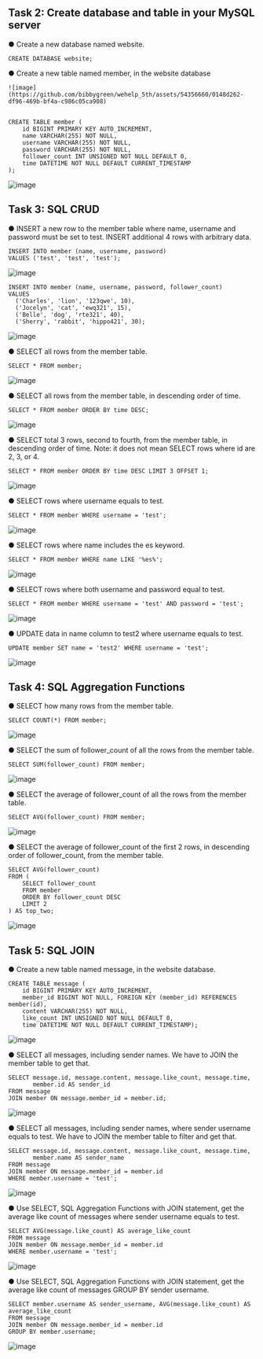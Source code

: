 ## Task 2: Create database and table in your MySQL server

● Create a new database named website.
```
CREATE DATABASE website;
```
● Create a new table named member, in the website database
```
![image](https://github.com/bibbygreen/wehelp_5th/assets/54356660/0148d262-df96-469b-bf4a-c986c05ca908)


CREATE TABLE member (
    id BIGINT PRIMARY KEY AUTO_INCREMENT,
    name VARCHAR(255) NOT NULL,
    username VARCHAR(255) NOT NULL,
    password VARCHAR(255) NOT NULL,
    follower_count INT UNSIGNED NOT NULL DEFAULT 0,
    time DATETIME NOT NULL DEFAULT CURRENT_TIMESTAMP
);
```
![image](https://github.com/bibbygreen/wehelp_5th/assets/54356660/467b6405-245a-47a8-9dbb-aa6cf00a1f86)


## Task 3: SQL CRUD

● INSERT a new row to the member table where name, username and password must
be set to test. INSERT additional 4 rows with arbitrary data.
```
INSERT INTO member (name, username, password) 
VALUES ('test', 'test', 'test');
```
![image](https://github.com/bibbygreen/wehelp_5th/assets/54356660/fed7feb1-9ddb-4051-81f7-da8005d29e7f)


```
INSERT INTO member (name, username, password, follower_count)
VALUES
  ('Charles', 'lion', '123qwe', 10),
  ('Jocelyn', 'cat', 'ewq321', 15),
  ('Belle', 'dog', 'rte321', 40),
  ('Sherry', 'rabbit', 'hippo421', 30);
```
![image](https://github.com/bibbygreen/wehelp_5th/assets/54356660/013b6987-dbcd-4fab-b7e0-38f2ef6566a7)


● SELECT all rows from the member table.
```
SELECT * FROM member;
```
![image](https://github.com/bibbygreen/wehelp_5th/assets/54356660/eccb539a-8e51-45b4-8572-4ae61c87a00a)


● SELECT all rows from the member table, in descending order of time.
```
SELECT * FROM member ORDER BY time DESC;
```
![image](https://github.com/bibbygreen/wehelp_5th/assets/54356660/e7ac2a66-2f18-4d35-aadb-1f512aba35be)


● SELECT total 3 rows, second to fourth, from the member table, in descending order
of time. Note: it does not mean SELECT rows where id are 2, 3, or 4.
```
SELECT * FROM member ORDER BY time DESC LIMIT 3 OFFSET 1;
```
![image](https://github.com/bibbygreen/wehelp_5th/assets/54356660/9a0f9475-bb73-46ea-950a-648b9bebeea6)


● SELECT rows where username equals to test.
```
SELECT * FROM member WHERE username = 'test';
```
![image](https://github.com/bibbygreen/wehelp_5th/assets/54356660/1fe89ef3-dc0c-415b-8306-fd30c730c904)


● SELECT rows where name includes the es keyword.
```
SELECT * FROM member WHERE name LIKE '%es%';
```
![image](https://github.com/bibbygreen/wehelp_5th/assets/54356660/31c6f982-0c78-4c24-93cf-4333394f5630)


● SELECT rows where both username and password equal to test.
```
SELECT * FROM member WHERE username = 'test' AND password = 'test';
```
![image](https://github.com/bibbygreen/wehelp_5th/assets/54356660/7b1c6570-2d45-4dd4-830b-545859b3218f)


● UPDATE data in name column to test2 where username equals to test.
```
UPDATE member SET name = 'test2' WHERE username = 'test';
```
![image](https://github.com/bibbygreen/wehelp_5th/assets/54356660/eaa2f481-b196-4f07-a5f3-cf80a9ffa79e)


## Task 4: SQL Aggregation Functions

● SELECT how many rows from the member table.
```
SELECT COUNT(*) FROM member;
```
![image](https://github.com/bibbygreen/wehelp_5th/assets/54356660/ff4fcad3-7201-421f-881f-8c5f6d978285)


● SELECT the sum of follower_count of all the rows from the member table.
```
SELECT SUM(follower_count) FROM member;
```
![image](https://github.com/bibbygreen/wehelp_5th/assets/54356660/0b064547-426a-47d8-ac55-84b0a717b853)


● SELECT the average of follower_count of all the rows from the member table.
```
SELECT AVG(follower_count) FROM member;
```
![image](https://github.com/bibbygreen/wehelp_5th/assets/54356660/a99dd5e5-13a9-4427-a542-c21247016c33)


● SELECT the average of follower_count of the first 2 rows, in descending order of
follower_count, from the member table.
```
SELECT AVG(follower_count) 
FROM (
    SELECT follower_count 
    FROM member 
    ORDER BY follower_count DESC 
    LIMIT 2
) AS top_two;
```
![image](https://github.com/bibbygreen/wehelp_5th/assets/54356660/a48311f3-d30d-45f6-ad2e-608f7f426b90)


## Task 5: SQL JOIN

● Create a new table named message, in the website database.
```
CREATE TABLE message (
    id BIGINT PRIMARY KEY AUTO_INCREMENT,
    member_id BIGINT NOT NULL, FOREIGN KEY (member_id) REFERENCES member(id),
    content VARCHAR(255) NOT NULL,
    like_count INT UNSIGNED NOT NULL DEFAULT 0,
    time DATETIME NOT NULL DEFAULT CURRENT_TIMESTAMP);
```
![image](https://github.com/bibbygreen/wehelp_5th/assets/54356660/e73df384-564e-403f-a402-6cff716a88e1)


● SELECT all messages, including sender names. We have to JOIN the member table to get that.
```
SELECT message.id, message.content, message.like_count, message.time,
       member.id AS sender_id
FROM message
JOIN member ON message.member_id = member.id;
```
![image](https://github.com/bibbygreen/wehelp_5th/assets/54356660/898b4d5a-6cab-44d0-9485-7e5cb9993fd1)


● SELECT all messages, including sender names, where sender username equals to test. We have to JOIN the member table to filter and get that.
```
SELECT message.id, message.content, message.like_count, message.time, 
       member.name AS sender_name
FROM message
JOIN member ON message.member_id = member.id
WHERE member.username = 'test';
```
![image](https://github.com/bibbygreen/wehelp_5th/assets/54356660/62d2bbbe-21ae-4902-a0cf-ed792663f9ba)


● Use SELECT, SQL Aggregation Functions with JOIN statement, get the average like count of messages where sender username equals to test.
```
SELECT AVG(message.like_count) AS average_like_count
FROM message
JOIN member ON message.member_id = member.id
WHERE member.username = 'test';
```
![image](https://github.com/bibbygreen/wehelp_5th/assets/54356660/d417bf82-270c-408c-8cc0-66b76823be87)


● Use SELECT, SQL Aggregation Functions with JOIN statement, get the average like count of messages GROUP BY sender username.
```
SELECT member.username AS sender_username, AVG(message.like_count) AS average_like_count
FROM message
JOIN member ON message.member_id = member.id
GROUP BY member.username;
```

![image](https://github.com/bibbygreen/wehelp_5th/assets/54356660/9ab0b5bf-4930-4d27-a5f9-8d52d278b10e)

